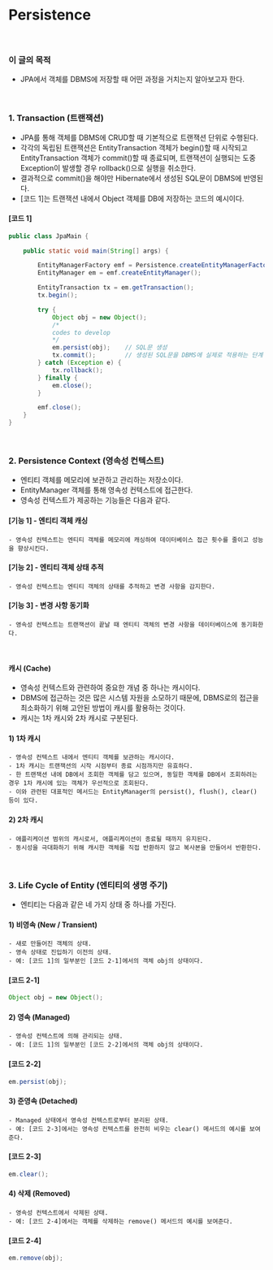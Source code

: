 # Persistence
<br/>

### 이 글의 목적
- JPA에서 객체를 DBMS에 저장할 때 어떤 과정을 거치는지 알아보고자 한다.
<br/>

### 1. Transaction (트랜잭션)
- JPA를 통해 객체를 DBMS에 CRUD할 때 기본적으로 트랜잭션 단위로 수행된다.
- 각각의 독립된 트랜잭션은 EntityTransaction 객체가 begin()할 때 시작되고
  EntityTransaction 객체가 commit()할 때 종료되며,
  트랜잭션이 실행되는 도중 Exception이 발생할 경우 rollback()으로 실행을 취소한다.
- 결과적으로 commit()을 해야만 Hibernate에서 생성된 SQL문이 DBMS에 반영된다.
- [코드 1]는 트랜잭션 내에서 Object 객체를 DB에 저장하는 코드의 예시이다.
#### [코드 1]
```java
public class JpaMain {

    public static void main(String[] args) {

        EntityManagerFactory emf = Persistence.createEntityManagerFactory("hello");
        EntityManager em = emf.createEntityManager();

        EntityTransaction tx = em.getTransaction();
        tx.begin();

        try {
            Object obj = new Object();
            /*
            codes to develop
            */
            em.persist(obj);    // SQL문 생성
            tx.commit();        // 생성된 SQL문을 DBMS에 실제로 적용하는 단계
        } catch (Exception e) {
            tx.rollback();
        } finally {
            em.close();
        }

        emf.close();
    }
}
```
<br/>

### 2. Persistence Context (영속성 컨텍스트) 
- 엔티티 객체를 메모리에 보관하고 관리하는 저장소이다.
- EntityManager 객체를 통해 영속성 컨텍스트에 접근한다.
- 영속성 컨텍스트가 제공하는 기능들은 다음과 같다.
#### [기능 1] - 엔티티 객체 캐싱
```plaintext
- 영속성 컨텍스트는 엔티티 객체를 메모리에 캐싱하여 데이터베이스 접근 횟수를 줄이고 성능을 향상시킨다.
```
#### [기능 2] - 엔티티 객체 상태 추적
```plaintext
- 영속성 컨텍스트는 엔티티 객체의 상태를 추적하고 변경 사항을 감지한다.
```
#### [기능 3] - 변경 사항 동기화
```plaintext
- 영속성 컨텍스트는 트랜잭션이 끝날 때 엔티티 객체의 변경 사항을 데이터베이스에 동기화한다.
```
<br/>

#### 캐시 (Cache)
- 영속성 컨텍스트와 관련하여 중요한 개념 중 하나는 캐시이다.
- DBMS에 접근하는 것은 많은 시스템 자원을 소모하기 때문에, DBMS로의 접근을 최소화하기 위해 고안된 방법이 캐시를 활용하는 것이다.
- 캐시는 1차 캐시와 2차 캐시로 구분된다.
#### 1) 1차 캐시
```plaintext
- 영속성 컨텍스트 내에서 엔티티 객체를 보관하는 캐시이다.
- 1차 캐시는 트랜잭션의 시작 시점부터 종료 시점까지만 유효하다.
- 한 트랜잭션 내에 DB에서 조회한 객체를 담고 있으며, 동일한 객체를 DB에서 조회하려는 경우 1차 캐시에 있는 객체가 우선적으로 조회된다.
- 이와 관련된 대표적인 메서드는 EntityManager의 persist(), flush(), clear() 등이 있다.
```
#### 2) 2차 캐시
```plaintext
- 애플리케이션 범위의 캐시로서, 애플리케이션이 종료될 때까지 유지된다.
- 동시성을 극대화하기 위해 캐시한 객체를 직접 반환하지 않고 복사본을 만들어서 반환한다.
```
<br/>

### 3. Life Cycle of Entity (엔티티의 생명 주기)
- 엔티티는 다음과 같은 네 가지 상태 중 하나를 가진다.
#### 1) 비영속 (New / Transient)
```plaintext
- 새로 만들어진 객체의 상태.
- 영속 상태로 진입하기 이전의 상태.
- 예: [코드 1]의 일부분인 [코드 2-1]에서의 객체 obj의 상태이다.
```
#### [코드 2-1]
```java
Object obj = new Object();
```
#### 2) 영속 (Managed)
```plaintext
- 영속성 컨텍스트에 의해 관리되는 상태.
- 예: [코드 1]의 일부분인 [코드 2-2]에서의 객체 obj의 상태이다.
```
#### [코드 2-2]
```java
em.persist(obj);
```
#### 3) 준영속 (Detached)
```plaintext
- Managed 상태에서 영속성 컨텍스트로부터 분리된 상태.
- 예: [코드 2-3]에서는 영속성 컨텍스트를 완전히 비우는 clear() 메서드의 예시를 보여준다.
```
#### [코드 2-3]
```java
em.clear();
```
#### 4) 삭제 (Removed)
```plaintext
- 영속성 컨텍스트에서 삭제된 상태.
- 예: [코드 2-4]에서는 객체를 삭제하는 remove() 메서드의 예시를 보여준다.
```
#### [코드 2-4]
```java
em.remove(obj);
```
